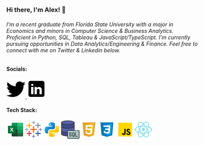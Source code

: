 ### Hi there, I'm Alex! 👋
###### I'm a recent graduate from Florida State University with a major in Economics and minors in Computer Science & Business Analytics. Proficient in Python, SQL, Tableau & JavaScript/TypeScript. I'm currently pursuing opportunities in Data Analytics/Engineering & Finance. Feel free to connect with me on Twitter & Linkedin below.

#### Socials:
<a href="https://twitter.com/Alxfndz">
         <img src="twitter.png">
      </a>
<a href="https://www.linkedin.com/in/alexander-fernandez-3077ab18b/">
         <img src="linkedin.png">
      </a>

#### Tech Stack:
<img src='icons8-microsoft-excel-2019-48.png'><img src='icons8-tableau-software-48.png'><img src='python.png'><img src='icons8-sql-48.png'><img src='html.png'><img src='css.png'><img src='js.png'><img src='react.png'>




